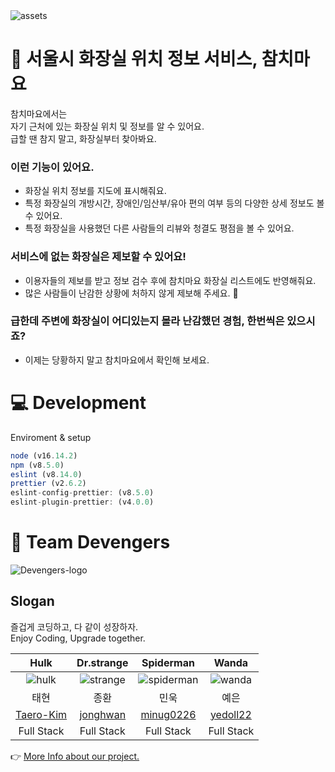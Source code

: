 <img alt="assets" src="https://cdn.discordapp.com/attachments/953677803562348556/978696191804080158/assets.png">

# 🚻 서울시 화장실 위치 정보 서비스, 참치마요
참치마요에서는<br /> 자기 근처에 있는 화장실 위치 및 정보를 알 수 있어요. <br />
급할 땐 참지 말고, 화장실부터 찾아봐요.

### 이런 기능이 있어요.
- 화장실 위치 정보를 지도에 표시해줘요.
- 특정 화장실의 개방시간, 장애인/임산부/유아 편의 여부 등의 다양한 상세 정보도 볼 수 있어요.
- 특정 화장실을 사용했던 다른 사람들의 리뷰와 청결도 평점을 볼 수 있어요.

### 서비스에 없는 화장실은 제보할 수 있어요!
- 이용자들의 제보를 받고 정보 검수 후에 참치마요 화장실 리스트에도 반영해줘요.
- 많은 사람들이 난감한 상황에 처하지 않게 제보해 주세요. 🙏

### 급한데 주변에 화장실이 어디있는지 몰라 난감했던 경험, 한번씩은 있으시죠?
- 이제는 당황하지 말고 참치마요에서 확인해 보세요.

# 💻 Development
Enviroment & setup
```js
node (v16.14.2)
npm (v8.5.0)
eslint (v8.14.0)
prettier (v2.6.2)
eslint-config-prettier: (v8.5.0)
eslint-plugin-prettier: (v4.0.0)
```
# 👥 Team Devengers

![Devengers-logo](https://user-images.githubusercontent.com/66931635/161847479-935b8e6e-68e1-4c8c-8a84-5e75744ae8f5.png)

## Slogan
즐겁게 코딩하고, 다 같이 성장하자.<br />
Enjoy Coding, Upgrade together.


| Hulk | Dr.strange | Spiderman | Wanda |
|:-----------:|:-----------:|:-----------:|:-----------:|
| ![hulk](https://user-images.githubusercontent.com/66931635/161848777-17c6c255-3eb2-4bb0-a24d-b6dbefd99bf3.png) | ![strange](https://user-images.githubusercontent.com/66931635/161849438-36c02e26-e098-4899-bf03-66dcc687b09b.png) | ![spiderman](https://user-images.githubusercontent.com/66931635/161849454-a2fee3ca-1660-44f7-ad09-74a099dc256b.png) | ![wanda](https://user-images.githubusercontent.com/66931635/161849467-a8ebf895-8261-413b-92db-0204c0fb1385.png) |
| 태현 | 종환 | 민욱 | 예은 |
| [Taero-Kim](https://github.com/Taero-Kim) | [jonghwan](https://github.com/jonghwan-code) | [minug0226](https://github.com/minug0226) | [yedoll22](https://github.com/yedoll22) |
| Full Stack | Full Stack | Full Stack | Full Stack |

👉 [More Info about our project.](https://github.com/codestates/vote-slug/wiki)

